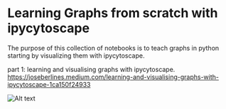 # Learning Graphs from scratch with ipycytoscape

The purpose of this collection of notebooks is to teach graphs in python starting by visualizing them with ipycytoscape.

part 1: learning and visualising graphs with ipycytoscape.   
https://joseberlines.medium.com/learning-and-visualising-graphs-with-ipycytoscape-1ca150f24933

![Alt text](/images/graph-example.png?raw=true "Optional Title")
